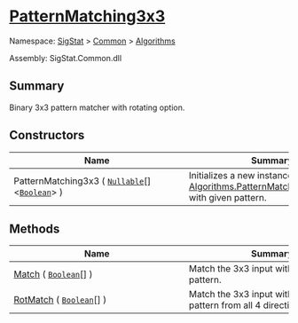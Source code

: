 # [PatternMatching3x3](./PatternMatching3x3.md)

Namespace: [SigStat]() > [Common](./../README.md) > [Algorithms](./README.md)

Assembly: SigStat.Common.dll

## Summary
Binary 3x3 pattern matcher with rotating option.

## Constructors

| Name | Summary | 
| --- | --- | 
| PatternMatching3x3 ( [`Nullable`](https://docs.microsoft.com/en-us/dotnet/api/System.Nullable-1)[]\<[`Boolean`](https://docs.microsoft.com/en-us/dotnet/api/System.Boolean)> )<div style="width: 300px">| Initializes a new instance of the [Algorithms.PatternMatching3x3](https://github.com/hargitomi97/sigstat/blob/master/docs/md/SigStat/Common/Algorithms/PatternMatching3x3.md) class with given pattern.<div style="width: 300px">| <br>


## Methods

| Name | Summary | 
| --- | --- | 
| [Match](./Methods/PatternMatching3x3-100664165.md) ( [`Boolean`](https://docs.microsoft.com/en-us/dotnet/api/System.Boolean)[] )<div style="width: 300px">| Match the 3x3 input with the 3x3 pattern.<div style="width: 300px">| <br>
| [RotMatch](./Methods/PatternMatching3x3-100664166.md) ( [`Boolean`](https://docs.microsoft.com/en-us/dotnet/api/System.Boolean)[] )<div style="width: 300px">| Match the 3x3 input with the 3x3 pattern from all 4 directions.<div style="width: 300px">| <br>


